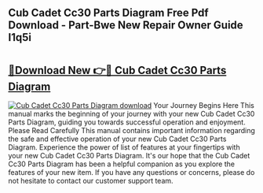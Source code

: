 ## Cub Cadet Cc30 Parts Diagram Free Pdf Download - Part-Bwe New Repair Owner Guide I1q5i

# <h2><a href="http://dfjzorv.blite.top/?on=Cub+Cadet+Cc30+Parts+Diagram">🔗Download New 👉🔴 Cub Cadet Cc30 Parts Diagram</a></h2>

[![Cub Cadet Cc30 Parts Diagram download](https://i.imgur.com/lujVjoI.png)](http://dfjzorv.blite.top/?on=Cub+Cadet+Cc30+Parts+Diagram)
Your Journey Begins Here This manual marks the beginning of your journey with your new Cub Cadet Cc30 Parts Diagram, guiding you towards successful operation and enjoyment. Please Read Carefully This manual contains important information regarding the safe and effective operation of your new Cub Cadet Cc30 Parts Diagram. Experience the power of list of features at your fingertips with your new Cub Cadet Cc30 Parts Diagram. It's our hope that the Cub Cadet Cc30 Parts Diagram has been a helpful companion as you explore the features of your new item. If you have any questions or concerns, please do not hesitate to contact our customer support team.

